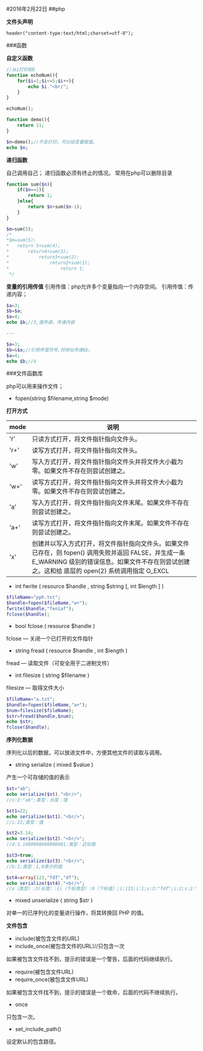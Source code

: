 #2016年2月22日
##php

**文件头声明**

    header("content-type:text/html;charset=utf-8");

###函数


**自定义函数**

```php
//从1打印到5
function echoNum(){
    for($i=1;$i<=5;$i++){
        echo $i."<br/";
    }
}

echoNum();

function demo(){
    return 11;
}

$n=demo();//不会打印，可以给变量赋值。
echo $n;
```

**递归函数**

自己调用自己；
递归函数必须有终止的情况。
常用在php可以删除目录

```php
function sum($n){
    if($n==1){
        return 1;
    }else{
        return $n+sum($n-1);
    }
}

$m=sum(5);
/*
*$m=sum(5);
*   return 5+sum(4);
*       return4+sum(3);
*           return3+sum(2);
*               return2+sum(1);
*                   return 1;
 */
```

**变量的引用传值**
引用传值：php允许多个变量指向一个内存空间。
引用传值：传递内容；

```php
$a=3;
$b=$a;
$a=4;
echo $b;//3,值传递，传递内容

---

$a=3;
$b=&$a;//引用传值符号,将地址传递$b;
$a=4;
echo $b;//4

```

###文件函数库

php可以用来操作文件；

 - fopen(string $filename,string $mode)

**打开方式**

|mode|    说明|
|--|--|
|'r'| 只读方式打开，将文件指针指向文件头。|
|'r+'  |  读写方式打开，将文件指针指向文件头。|
|'w'| 写入方式打开，将文件指针指向文件头并将文件大小截为零。如果文件不存在则尝试创建之。|
|'w+'  |  读写方式打开，将文件指针指向文件头并将文件大小截为零。如果文件不存在则尝试创建之。|
|'a' |写入方式打开，将文件指针指向文件末尾。如果文件不存在则尝试创建之。|
|'a+'  |  读写方式打开，将文件指针指向文件末尾。如果文件不存在则尝试创建之。|
|'x' |创建并以写入方式打开，将文件指针指向文件头。如果文件已存在，则 fopen() 调用失败并返回 FALSE，并生成一条 E_WARNING 级别的错误信息。如果文件不存在则尝试创建之。这和给 底层的 open(2) 系统调用指定 O_EXCL|O_CREAT 标记是等价的。 |

 - int fwrite ( resource $handle , string $string [, int $length ] )

```php
$fileName="pph.txt";
$handle=fopen($fileName,"w+");
fwrite($handle,"feniaf");
fclose($handle);
```

 - bool fclose ( resource $handle )

fclose — 关闭一个已打开的文件指针

 - string fread ( resource $handle , int $length )

fread — 读取文件（可安全用于二进制文件）

 - int filesize ( string $filename )

filesize — 取得文件大小

```php
$fileName="a.txt";
$handle=fopen($fileName,"a+");
$num=filesize($fileName);
$str=fread($handle,$num);
echo $str;
fclose($handle);
```

**序列化数据**

序列化以后的数据，可以放进文件中，方便其他文件的读取与调用。

 - string serialize ( mixed $value )

产生一个可存储的值的表示 

```php
$st="ab";
echo serialize($st)."<br/>";
//s:2:"ab";类型：长度：值

$st1=22;
echo serialize($st1)."<br/>";
//i:22;类型：值

$st2=3.14;
echo serialize($st2)."<br/>";
//d:3.1400000000000001;类型：近似值

$st3=true;
echo serialize($st3)."<br/>";
//b:1;类型：1,0表示的值

$st4=array(123,"fdf","df");
echo serialize($st4)."<br/>";
//a（类型）:3(长度）:{i（下标类型）:0（下标值）;i:123;i:1;s:3:"fdf";i:2;s:2:"df";}；

```

 - mixed unserialize ( string $str )

对单一的已序列化的变量进行操作，将其转换回 PHP 的值。

**文件包含**

 - include(被包含文件的URL)
 - include_once(被包含文件的URL)//只包含一次

如果被包含文件找不到，提示的错误是一个警告，后面的代码继续执行。

 - require(被包含文件URL) 
 - require_once(被包含文件URL) 

如果被包含文件找不到，提示的错误是一个致命，后面的代码不继续执行。

 - once

只包含一次。

 - set_include_path()

设定默认的包含路径。



